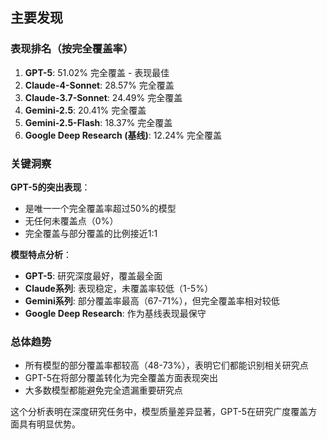 ## 主要发现

### 表现排名（按完全覆盖率）
1. **GPT-5**: 51.02% 完全覆盖 - 表现最佳
2. **Claude-4-Sonnet**: 28.57% 完全覆盖
3. **Claude-3.7-Sonnet**: 24.49% 完全覆盖
4. **Gemini-2.5**: 20.41% 完全覆盖
5. **Gemini-2.5-Flash**: 18.37% 完全覆盖
6. **Google Deep Research (基线)**: 12.24% 完全覆盖

### 关键洞察

**GPT-5的突出表现**：
- 是唯一一个完全覆盖率超过50%的模型
- 无任何未覆盖点（0%）
- 完全覆盖与部分覆盖的比例接近1:1

**模型特点分析**：
- **GPT-5**: 研究深度最好，覆盖最全面
- **Claude系列**: 表现稳定，未覆盖率较低（1-5%）
- **Gemini系列**: 部分覆盖率最高（67-71%），但完全覆盖率相对较低
- **Google Deep Research**: 作为基线表现最保守

### 总体趋势
- 所有模型的部分覆盖率都较高（48-73%），表明它们都能识别相关研究点
- GPT-5在将部分覆盖转化为完全覆盖方面表现突出
- 大多数模型都能避免完全遗漏重要研究点

这个分析表明在深度研究任务中，模型质量差异显著，GPT-5在研究广度覆盖方面具有明显优势。